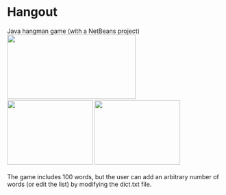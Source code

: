 Hangout
=======
Java hangman game (with a NetBeans project)<br>
<img src="http://andrewpinion.com/img/hang3.jpg"  height=150 width=300>&nbsp;&nbsp;
<a href="http://andrewpinion.com/img/hang1.jpg"><img src="http://andrewpinion.com/img/hang1.jpg" width=200 height=150></a>
<a href="http://andrewpinion.com/img/hang2.jpg"><img src="http://andrewpinion.com/img/hang2.jpg" width=200 height=150></a>
<br><br>
The game includes 100 words, but the user can add an arbitrary number of words (or edit the list) by modifying the dict.txt file.
